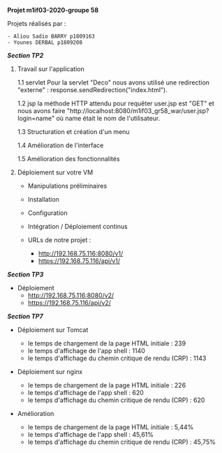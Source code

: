 **Projet m1if03-2020-groupe 58**


Projets réalisés par :

    - Aliou Sadio BARRY p1809163
    - Younes DERBAL p1809208



***Section TP2***

1.  Travail sur l'application

    1.1 servlet
    Pour la servlet "Deco" nous avons utilisé une redirection "externe" : response.sendRedirection("index.html").

    1.2 jsp
    la méthode HTTP attendu pour requêter user.jsp est "GET" et nous avons faire "http://localhost:8080/m1if03_gr58_war/user.jsp?login=name" où name   était le nom de l'utilisateur.

    1.3 Structuration et création d'un menu

    1.4 Amélioration de l'interface

    1.5 Amélioration des fonctionnalités

 2. Déploiement sur votre VM

    - Manipulations préliminaires

    - Installation

    - Configuration

    - Intégration / Déploiement continus 

    - URLs de notre projet :
        - http://192.168.75.116:8080/v1/
        - https://192.168.75.116/api/v1/

***Section TP3***

- Déploiement
    -  http://192.168.75.116:8080/v2/
    -  https://192.168.75.116/api/v2/ 

***Section TP7***

- Déploiement sur Tomcat
    - le temps de chargement de la page HTML initiale : 239
    - le temps d'affichage de l'app shell : 1140
    - le temps d'affichage du chemin critique de rendu (CRP) : 1143


- Déploiement sur nginx
    - le temps de chargement de la page HTML initiale : 226
    - le temps d'affichage de l'app shell : 620
    - le temps d'affichage du chemin critique de rendu (CRP) : 620



- Amélioration 
    - le temps de chargement de la page HTML initiale : 5,44%
    - le temps d'affichage de l'app shell : 45,61%
    - le temps d'affichage du chemin critique de rendu (CRP) : 45,75%   
        